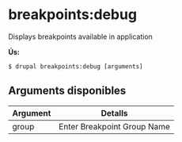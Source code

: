 # breakpoints:debug
Displays breakpoints available in application

**Ús:**
```
$ drupal breakpoints:debug [arguments]
```

## Arguments disponibles
Argument | Detalls
---------|-------------
group | Enter Breakpoint Group Name
